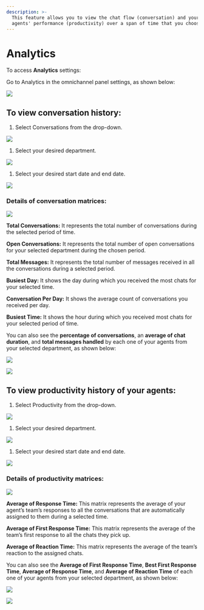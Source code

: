 ```yaml
---
description: >-
  This feature allows you to view the chat flow (conversation) and your livechat
  agents' performance (productivity) over a span of time that you choose.
---
```


# Analytics

To access **Analytics** settings:

Go to Analytics in the omnichannel panel settings, as shown below:

![](../../../.gitbook/assets/0%20%2811%29.png)

## To view conversation history:

1. Select Conversations from the drop-down.

![](../../../.gitbook/assets/1%20%2810%29.png)

1. Select your desired department.

![](../../../.gitbook/assets/8%20%286%29%20%281%29%20%281%29%20%281%29%20%281%29%20%281%29.png)

1. Select your desired start date and end date.

![](../../../.gitbook/assets/9%20%285%29%20%281%29%20%281%29.png)

### Details of conversation matrices:

![](../../../.gitbook/assets/4%20%2810%29.png)

**Total Conversations:** It represents the total number of conversations during the selected period of time.

**Open Conversations:** It represents the total number of open conversations for your selected department during the chosen period.

**Total Messages:** It represents the total number of messages received in all the conversations during a selected period.

**Busiest Day:** It shows the day during which you received the most chats for your selected time.

**Conversation Per Day:** It shows the average count of conversations you received per day.

**Busiest Time:** It shows the hour during which you received most chats for your selected period of time.

You can also see the **percentage of conversations**, an **average of chat duration**, and **total messages handled** by each one of your agents from your selected department, as shown below:

![](../../../.gitbook/assets/5%20%2810%29.png)

![](../../../.gitbook/assets/6%20%289%29.png)

## To view productivity history of your agents:

1. Select Productivity from the drop-down.

![](../../../.gitbook/assets/7%20%287%29.png)

1. Select your desired department.

![](../../../.gitbook/assets/8%20%286%29%20%281%29%20%281%29%20%281%29%20%281%29.png)

1. Select your desired start date and end date.

![](../../../.gitbook/assets/9%20%285%29%20%281%29.png)

### Details of productivity matrices:

![](../../../.gitbook/assets/image%20%2871%29.png)

**Average of Response Time:** This matrix represents the average of your agent’s team’s responses to all the conversations that are automatically assigned to them during a selected time.

**Average of First Response Time:** This matrix represents the average of the team’s first response to all the chats they pick up.

**Average of Reaction Time:** This matrix represents the average of the team’s reaction to the assigned chats.

You can also see the **Average of First Response Time**, **Best First Response Time**, **Average of Response Time**, and **Average of Reaction Time** of each one of your agents from your selected department, as shown below:

![](../../../.gitbook/assets/11%20%284%29.png)

![](../../../.gitbook/assets/image%20%2872%29.png)

